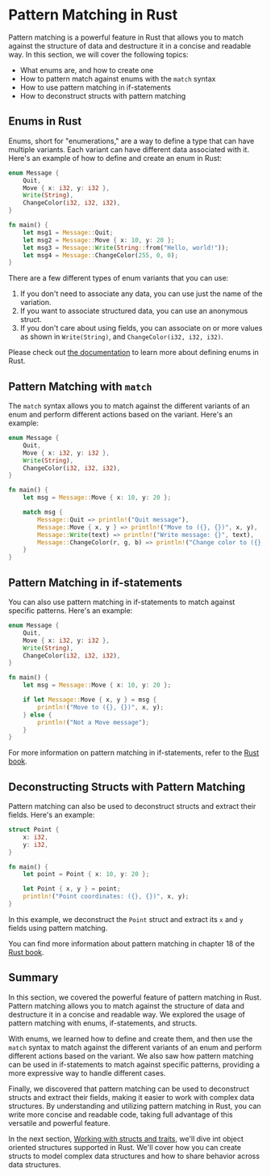 # Pattern Matching in Rust

Pattern matching is a powerful feature in Rust that allows you to match against the structure of data and destructure it in a concise and readable way. In this section, we will cover the following topics:

- What enums are, and how to create one
- How to pattern match against enums with the `match` syntax
- How to use pattern matching in if-statements
- How to deconstruct structs with pattern matching

## Enums in Rust

Enums, short for "enumerations," are a way to define a type that can have multiple variants. Each variant can have different data associated with it. Here's an example of how to define and create an enum in Rust:

```rust
enum Message {
    Quit,
    Move { x: i32, y: i32 },
    Write(String),
    ChangeColor(i32, i32, i32),
}

fn main() {
    let msg1 = Message::Quit;
    let msg2 = Message::Move { x: 10, y: 20 };
    let msg3 = Message::Write(String::from("Hello, world!"));
    let msg4 = Message::ChangeColor(255, 0, 0);
}
```

There are a few different types of enum variants that you can use:

1. If you don't need to associate any data, you can use just the name of the variation.
2. If you want to associate structured data, you can use an anonymous struct.
3. If you don't care about using fields, you can associate on or more values as shown in `Write(String)`, and `ChangeColor(i32, i32, i32)`.

Please check out [the documentation](https://doc.rust-lang.org/book/ch06-01-defining-an-enum.html#defining-an-enum) to learn more about defining enums in Rust.

## Pattern Matching with `match`

The `match` syntax allows you to match against the different variants of an enum and perform different actions based on the variant. Here's an example:

```rust
enum Message {
    Quit,
    Move { x: i32, y: i32 },
    Write(String),
    ChangeColor(i32, i32, i32),
}

fn main() {
    let msg = Message::Move { x: 10, y: 20 };

    match msg {
        Message::Quit => println!("Quit message"),
        Message::Move { x, y } => println!("Move to ({}, {})", x, y),
        Message::Write(text) => println!("Write message: {}", text),
        Message::ChangeColor(r, g, b) => println!("Change color to ({}, {}, {})", r, g, b),
    }
}
```

## Pattern Matching in if-statements

You can also use pattern matching in if-statements to match against specific patterns. Here's an example:

```rust
enum Message {
    Quit,
    Move { x: i32, y: i32 },
    Write(String),
    ChangeColor(i32, i32, i32),
}

fn main() {
    let msg = Message::Move { x: 10, y: 20 };

    if let Message::Move { x, y } = msg {
        println!("Move to ({}, {})", x, y);
    } else {
        println!("Not a Move message");
    }
}
```

For more information on pattern matching in if-statements, refer to the [Rust book](https://doc.rust-lang.org/book/ch06-03-if-let.html).

## Deconstructing Structs with Pattern Matching

Pattern matching can also be used to deconstruct structs and extract their fields. Here's an example:

```rust
struct Point {
    x: i32,
    y: i32,
}

fn main() {
    let point = Point { x: 10, y: 20 };

    let Point { x, y } = point;
    println!("Point coordinates: ({}, {})", x, y);
}
```

In this example, we deconstruct the `Point` struct and extract its `x` and `y` fields using pattern matching.

You can find more information about pattern matching in chapter 18 of the [Rust book](https://doc.rust-lang.org/book/ch18-00-patterns.html).

## Summary

In this section, we covered the powerful feature of pattern matching in Rust. Pattern matching allows you to match against the structure of data and destructure it in a concise and readable way. We explored the usage of pattern matching with enums, if-statements, and structs.

With enums, we learned how to define and create them, and then use the `match` syntax to match against the different variants of an enum and perform different actions based on the variant.
We also saw how pattern matching can be used in if-statements to match against specific patterns, providing a more expressive way to handle different cases.

Finally, we discovered that pattern matching can be used to deconstruct structs and extract their fields, making it easier to work with complex data structures.
By understanding and utilizing pattern matching in Rust, you can write more concise and readable code, taking full advantage of this versatile and powerful feature.

In the next section, [Working with structs and traits](./05-working-with-structs-and-traits.md), we'll dive int object oriented structures supported in Rust. We'll cover how you can create structs to model complex data structures and how to share behavior across data structures.
